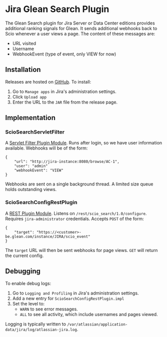 # Jira Glean Search Plugin

The Glean Search plugin for Jira Server or Data Center editions provides additional ranking
signals for Glean. It sends additional webhooks back to Scio whenever a user views a page. The
content of these messages are:
* URL visited
* Username
* WebhookEvent (type of event, only VIEW for now)

## Installation

Releases are hosted on [GitHub](https://github.com/askscio/atlassian-plugins/releases/tag/glean-jira-v1.0). To install:
1. Go to `Manage apps` in Jira's administration settings.
1. Click `Upload app`
1. Enter the URL to the `JAR` file from the release page.

## Implementation

### ScioSearchServletFilter

A [Servlet Filter Plugin Module](https://developer.atlassian.com/server/framework/atlassian-sdk/servlet-filter-plugin-module/).
Runs after login, so we have user information available. Webhooks will be of the form:
```
{
    "url": "http://jira-instance:8080/browse/AC-1",
    "user": "admin"
    "webhookEvent": "VIEW"
}
```

Webhooks are sent on a single background thread. A limited size queue holds outstanding views.

### ScioSearchConfigRestPlugin

A [REST Plugin Module](https://developer.atlassian.com/server/framework/atlassian-sdk/rest-plugin-module/).
Listens on `/rest/scio_search/1.0/configure`. Requires `jira-administrator` credentials.
Accepts `POST` of the form:
```
{
    "target": "https://<customer>-be.glean.com/instance/JIRA/scio_event"
}
```
The `target` URL will then be sent webhooks for page views. `GET` will return the current config.

## Debugging

To enable debug logs:
1. Go to `Logging and Profiling` in Jira's administration settings.
1. Add a new entry for `ScioSearchConfigRestPlugin.impl`
1. Set the level to:
   * `WARN` to see error messages.
   * `ALL` to see all activity, which include usernames and pages viewed.

Logging is typically written to `/var/atlassian/application-data/jira/log/atlassian-jira.log`.
